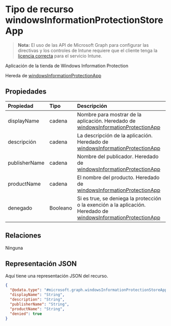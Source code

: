 # <a name="windowsinformationprotectionstoreapp-resource-type"></a>Tipo de recurso windowsInformationProtectionStoreApp

> **Nota:** El uso de las API de Microsoft Graph para configurar las directivas y los controles de Intune requiere que el cliente tenga la [licencia correcta](https://go.microsoft.com/fwlink/?linkid=839381) para el servicio Intune.

Aplicación de la tienda de Windows Information Protection

Hereda de [windowsInformationProtectionApp](../resources/intune_mam_windowsinformationprotectionapp.md)

## <a name="properties"></a>Propiedades
|Propiedad|Tipo|Descripción|
|:---|:---|:---|
|displayName|cadena|Nombre para mostrar de la aplicación. Heredado de [windowsInformationProtectionApp](../resources/intune_mam_windowsinformationprotectionapp.md)|
|descripción|cadena|La descripción de la aplicación. Heredado de [windowsInformationProtectionApp](../resources/intune_mam_windowsinformationprotectionapp.md)|
|publisherName|cadena|Nombre del publicador. Heredado de [windowsInformationProtectionApp](../resources/intune_mam_windowsinformationprotectionapp.md)|
|productName|cadena|El nombre del producto. Heredado de [windowsInformationProtectionApp](../resources/intune_mam_windowsinformationprotectionapp.md)|
|denegado|Booleano|Si es true, se deniega la protección o la exención a la aplicación. Heredado de [windowsInformationProtectionApp](../resources/intune_mam_windowsinformationprotectionapp.md)|

## <a name="relationships"></a>Relaciones
Ninguna
## <a name="json-representation"></a>Representación JSON
Aquí tiene una representación JSON del recurso.
<!-- {
  "blockType": "resource",
  "keyProperty": "id",
  "@odata.type": "microsoft.graph.windowsInformationProtectionStoreApp"
}
-->
``` json
{
  "@odata.type": "#microsoft.graph.windowsInformationProtectionStoreApp",
  "displayName": "String",
  "description": "String",
  "publisherName": "String",
  "productName": "String",
  "denied": true
}
```




